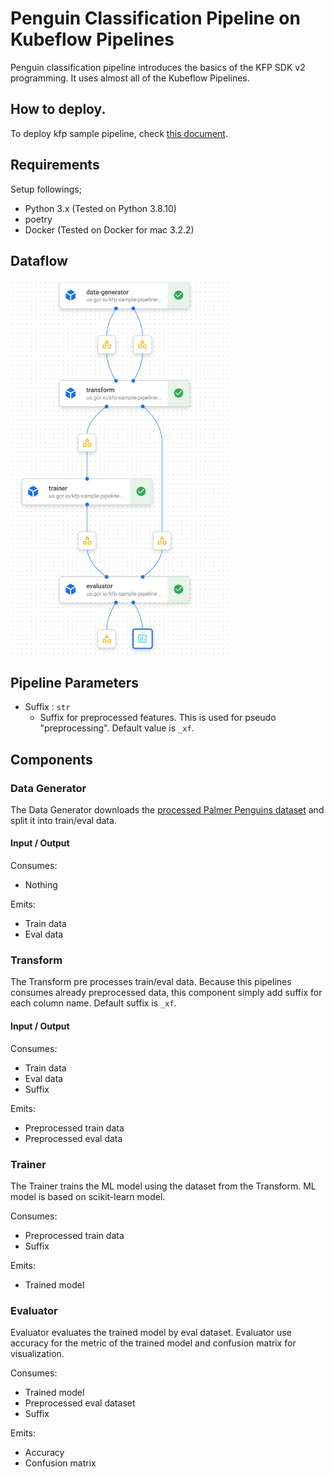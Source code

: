 # Penguin Classification Pipeline on Kubeflow Pipelines

Penguin classification pipeline introduces the basics of the KFP SDK v2 programming. It uses almost all of the Kubeflow Pipelines.

## How to deploy.

To deploy kfp sample pipeline, check [this document](DEPLOYMENT.md).
## Requirements

Setup followings;

- Python 3.x (Tested on Python 3.8.10)
- poetry
- Docker (Tested on Docker for mac 3.2.2)

## Dataflow

<img src="dataflow.png" height=600>

## Pipeline Parameters

- Suffix : `str`
  - Suffix for preprocessed features. This is used for pseudo "preprocessing". Default value is `_xf`.

## Components

### Data Generator

The Data Generator downloads the [processed Palmer Penguins dataset](https://storage.googleapis.com/download.tensorflow.org/data/palmer_penguins/penguins_processed.csv) and split it into train/eval data.

#### Input / Output

Consumes: 

- Nothing

Emits:

- Train data
- Eval data

### Transform

The Transform pre processes train/eval data. Because this pipelines consumes already preprocessed data, this component simply add suffix for each column name. Default suffix is  `_xf`.

#### Input / Output

Consumes:

- Train data
- Eval data
- Suffix

Emits:

- Preprocessed train data
- Preprocessed eval data

### Trainer

The Trainer trains the ML model using the dataset from the Transform. ML model is based on scikit-learn model.

Consumes:

- Preprocessed train data
- Suffix

Emits:

- Trained model

### Evaluator

Evaluator evaluates the trained model by eval dataset. Evaluator use accuracy for the metric of the trained model and confusion matrix for visualization.

Consumes:

- Trained model
- Preprocessed eval dataset
- Suffix

Emits:

- Accuracy
- Confusion matrix
